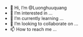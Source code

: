 - 👋 Hi, I’m @Luonghuuquang
- 👀 I’m interested in ...
- 🌱 I’m currently learning ...
- 💞️ I’m looking to collaborate on ...
- 📫 How to reach me ...

<!---
// This program prints Welcome to Java!
public class Welcome {
  public static void main(String[] args) {
    System.out.println("Welcome to Java!");
} }
 
